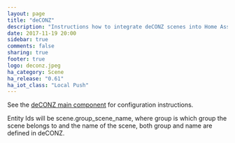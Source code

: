 ```yaml
---
layout: page
title: "deCONZ"
description: "Instructions how to integrate deCONZ scenes into Home Assistant."
date: 2017-11-19 20:00
sidebar: true
comments: false
sharing: true
footer: true
logo: deconz.jpeg
ha_category: Scene
ha_release: "0.61"
ha_iot_class: "Local Push"
---
```


See the [deCONZ main component](/components/deconz/) for configuration instructions.

Entity Ids will be scene.group_scene_name, where group is which group the scene belongs to and the name of the scene, both group and name are defined in deCONZ.